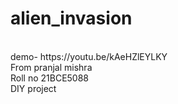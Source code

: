 # alien_invasion
 <br />
 demo- https://youtu.be/kAeHZlEYLKY
<br />
From pranjal mishra <br />
Roll no 21BCE5088 <br />
DIY project 
